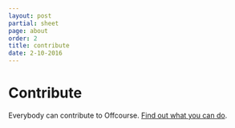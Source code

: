```yaml
---
layout: post
partial: sheet
page: about
order: 2
title: contribute
date: 2-10-2016
---
```

# Contribute

Everybody can contribute to Offcourse. [Find out what you can do](https://offcourse.io/contribute).
